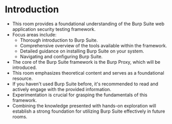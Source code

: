 # Introduction

- This room provides a foundational understanding of the Burp Suite web application security testing framework.
- Focus areas include:
  - Thorough introduction to Burp Suite.
  - Comprehensive overview of the tools available within the framework.
  - Detailed guidance on installing Burp Suite on your system.
  - Navigating and configuring Burp Suite.
- The core of the Burp Suite framework is the Burp Proxy, which will be introduced.
- This room emphasizes theoretical content and serves as a foundational resource.
- If you haven't used Burp Suite before, it's recommended to read and actively engage with the provided information.
- Experimentation is crucial for grasping the fundamentals of this framework.
- Combining the knowledge presented with hands-on exploration will establish a strong foundation for utilizing Burp Suite effectively in future rooms.


